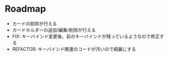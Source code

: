 # Roadmap

- カードの削除が行える
- カードホルダーの追加/編集/削除が行える
- FIX: キーバインド変更後，前のキーバインドが残っているようなので修正する
- REFACTOR: キーバインド関連のコードが汚いので綺麗にする
